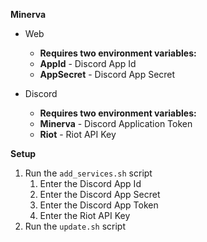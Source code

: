 **Minerva**

* Web
	* **Requires two environment variables:**
	* **AppId** - Discord App Id
	* **AppSecret** - Discord App Secret

* Discord
	* **Requires two environment variables:**
	* **Minerva** - Discord Application Token
	* **Riot** - Riot API Key

**Setup**
1. Run the `add_services.sh` script
	1. Enter the Discord App Id
	1. Enter the Discord App Secret
	1. Enter the Discord App Token
	1. Enter the Riot API Key
1. Run the `update.sh` script
